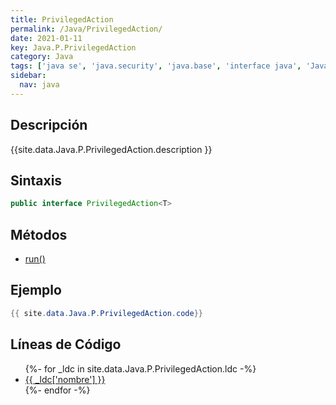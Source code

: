 ```yaml
---
title: PrivilegedAction
permalink: /Java/PrivilegedAction/
date: 2021-01-11
key: Java.P.PrivilegedAction
category: Java
tags: ['java se', 'java.security', 'java.base', 'interface java', 'Java 1.2']
sidebar: 
  nav: java
---
```


## Descripción
{{site.data.Java.P.PrivilegedAction.description }}

## Sintaxis
~~~java
public interface PrivilegedAction<T>
~~~

## Métodos
* [run()](/Java/PrivilegedAction/run)

## Ejemplo
~~~java
{{ site.data.Java.P.PrivilegedAction.code}}
~~~

## Líneas de Código
<ul>
{%- for _ldc in site.data.Java.P.PrivilegedAction.ldc -%}
   <li>
       <a href="{{_ldc['url'] }}">{{ _ldc['nombre'] }}</a>
   </li>
{%- endfor -%}
</ul>
